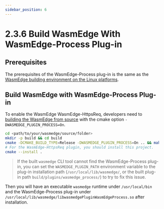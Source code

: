 ```yaml
---
sidebar_position: 6
---
```


# 2.3.6 Build WasmEdge With WasmEdge-Process Plug-in

## Prerequisites


The prerequisites of the WasmEdge-Process plug-in is the same as the [WasmEdge building environment on the Linux platforms](../linux.md).

## Build WasmEdge with WasmEdge-Process Plug-in

To enable the WasmEdge WasmEdge-HttpsReq, developers need to [building the WasmEdge from source](../build_from_src.md) with the cmake option `-DWASMEDGE_PLUGIN_PROCESS=On`.


```bash
cd <path/to/your/wasmedge/source/folder>
mkdir -p build && cd build
cmake -DCMAKE_BUILD_TYPE=Release -DWASMEDGE_PLUGIN_PROCESS=On .. && make -j
# For the WasmEdge-HttpsReq plugin, you should install this project.
cmake --install .
```

> If the built `wasmedge` CLI tool cannot find the WasmEdge-Process plug-in, you can set the `WASMEDGE_PLUGIN_PATH` environment variable to the plug-in installation path (`/usr/local/lib/wasmedge/`, or the built plug-in path `build/plugins/wasmedge_process/`) to try to fix this issue.

Then you will have an executable `wasmedge` runtime under `/usr/local/bin` and the WasmEdge-Process plug-in under `/usr/local/lib/wasmedge/libwasmedgePluginWasmEdgeProcess.so` after installation.
